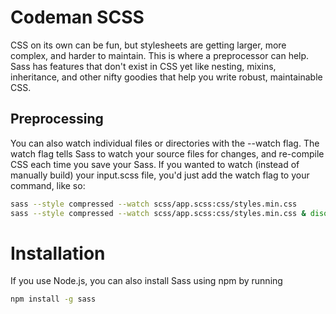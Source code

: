 # Codeman SCSS

CSS on its own can be fun, but stylesheets are getting larger, more complex, and harder to maintain. This is where a preprocessor can help. Sass has features that don't exist in CSS yet like nesting, mixins, inheritance, and other nifty goodies that help you write robust, maintainable CSS.

## Preprocessing

You can also watch individual files or directories with the --watch flag. The watch flag tells Sass to watch your source files for changes, and re-compile CSS each time you save your Sass. If you wanted to watch (instead of manually build) your input.scss file, you'd just add the watch flag to your command, like so:

```bash
sass --style compressed --watch scss/app.scss:css/styles.min.css
sass --style compressed --watch scss/app.scss:css/styles.min.css & disown
```

# Installation

If you use Node.js, you can also install Sass using npm by running

```bash
npm install -g sass
```